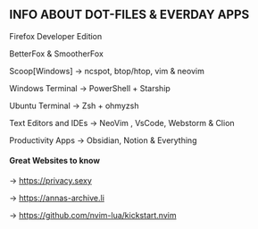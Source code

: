 ## INFO ABOUT DOT-FILES & EVERDAY APPS 

Firefox Developer Edition

BetterFox & SmootherFox

Scoop[Windows] →  ncspot, btop/htop, vim & neovim

Windows Terminal → PowerShell + Starship

Ubuntu Terminal → Zsh + ohmyzsh

Text Editors and IDEs → NeoVim , VsCode, Webstorm & Clion

Productivity Apps → Obsidian, Notion & Everything

#### Great Websites to know

→ https://privacy.sexy

→ https://annas-archive.li

→ https://github.com/nvim-lua/kickstart.nvim
